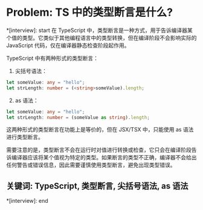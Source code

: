 # Problem: TS 中的类型断言是什么?

*[interview]: start
在 TypeScript 中，类型断言是一种方式，用于告诉编译器某个值的类型。它类似于其他编程语言中的类型转换，但在编译阶段不会影响实际的 JavaScript 代码，仅在编译器静态检查阶段起作用。

TypeScript 中有两种形式的类型断言：

1. 尖括号语法：
```typescript
let someValue: any = "hello";
let strLength: number = (<string>someValue).length;
```

2. as 语法：
```typescript
let someValue: any = "hello";
let strLength: number = (someValue as string).length;
```

这两种形式的类型断言在功能上是等价的，但在 JSX/TSX 中，只能使用 as 语法进行类型断言。

需要注意的是，类型断言不会在运行时对值进行转换或检查，它只会在编译阶段告诉编译器应该将某个值视为特定的类型。如果断言的类型不正确，编译器不会给出任何警告或错误信息，因此需要谨慎使用类型断言，避免出现类型错误。

## 关键词: TypeScript, 类型断言, 尖括号语法, as 语法
*[interview]: end
